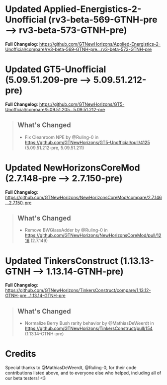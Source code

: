 # Updated Applied-Energistics-2-Unofficial (rv3-beta-569-GTNH-pre -->  rv3-beta-573-GTNH-pre)
**Full Changelog**: https://github.com/GTNewHorizons/Applied-Energistics-2-Unofficial/compare/rv3-beta-569-GTNH-pre...rv3-beta-573-GTNH-pre

# Updated GT5-Unofficial (5.09.51.209-pre -->  5.09.51.212-pre)
**Full Changelog**: https://github.com/GTNewHorizons/GT5-Unofficial/compare/5.09.51.205...5.09.51.212-pre
>## What's Changed
> * Fix Cleanroom NPE by @Ruling-0 in https://github.com/GTNewHorizons/GT5-Unofficial/pull/4125 (5.09.51.212-pre, 5.09.51.211)
>

# Updated NewHorizonsCoreMod (2.7.148-pre -->  2.7.150-pre)
**Full Changelog**: https://github.com/GTNewHorizons/NewHorizonsCoreMod/compare/2.7.146...2.7.150-pre
>## What's Changed
> * Remove BWGlassAdder by @Ruling-0 in https://github.com/GTNewHorizons/NewHorizonsCoreMod/pull/1216 (2.7.149)
>

# Updated TinkersConstruct (1.13.13-GTNH -->  1.13.14-GTNH-pre)
**Full Changelog**: https://github.com/GTNewHorizons/TinkersConstruct/compare/1.13.12-GTNH-pre...1.13.14-GTNH-pre
>## What's Changed
> * Normalize Berry Bush rarity behavior by @MathiasDeWeerdt in https://github.com/GTNewHorizons/TinkersConstruct/pull/154 (1.13.14-GTNH-pre)
>

# Credits
Special thanks to @MathiasDeWeerdt, @Ruling-0, for their code contributions listed above, and to everyone else who helped, including all of our beta testers! <3